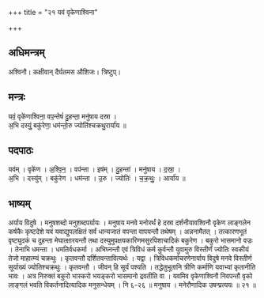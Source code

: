 +++
title = "२१ यवं वृकेणाश्विना"

+++
## अधिमन्त्रम्
अश्विनौ। कक्षीवान् दैर्घतमस औशिजः। त्रिष्टुप्।

## मन्त्रः
यवं॒ वृके॑णाश्विना॒ वप॒न्तेषं॑ दु॒हन्ता॒ मनु॑षाय दस्रा ।  
अ॒भि दस्युं॒ बकु॑रेणा॒ धम॑न्तो॒रु ज्योति॑श्चक्रथु॒रार्या॑य ॥

## पदपाठः
यव॑म् । वृके॑ण । अ॒श्वि॒न॒ । वप॑न्ता । इष॑म् । दु॒हन्ता॑ । मनु॑षाय । द॒स्रा॒ ।  
अ॒भि । दस्यु॑म् । बकु॑रेण । धम॑न्ता । उ॒रु । ज्योतिः॑ । च॒क्र॒थुः॒ । आर्या॑य ॥

## भाष्यम्
अर्याय विदुषे । मनुषशब्दो मनुशब्दपर्यायः । मनुषाय मनवे मनोरर्थं हे दस्रा दर्शनीयावश्विनौ वृकेण लाङ्गलेन कर्षकैः कृष्टदेशे यवं यवाद्युपलक्षितं सर्वं धान्यजातं वपन्ता वापयन्तौ तथेषम् । अन्ननामैतत् । तत्कारणभूतं वृष्ट्युदकं च दुहन्ता मेघात्क्षारयन्तौ तथा दस्युमुपक्षयकारिणमसुरपिशाचादिकं बकुरेण । बकुरो भासमानो वज्रः । तेनाभि धमन्ता । धमतिर्वधकर्मा । अभिघ्नन्तौ एवं त्रिविधं कर्म कुर्वन्तौ युवामुरु विस्तीर्णं ज्योतिः स्वकीयं तेजो माहात्म्यं चक्रथुः । कृतवन्तौ दर्शितवन्तावित्यर्थः । यद्वा । त्रिविधकर्माचरणेनार्याय विदुषे मनवे विस्तीर्ण सूर्याख्यं ज्योतिश्चक्रथुः । कृतवन्तौ । जीवन् हि सूर्यं पश्यति । तद्धेतुभूतानि त्रीणि कर्माणि यवाभ्यां कृतानीति भावः । अत्र निरुक्तं बकुरो भास्करो भयङ्करो भासमानो द्रवतीति वा । यवमिव वृकेणाश्विनौ निवपन्तौ वृको लाङ्गलं भवति विकर्तनादित्यादिक मनुसन्धेयम् । नि ६-२६ ॥ मनुषाय । मनेरौणादिक उषन्प्रत्ययः ॥ २१ ॥